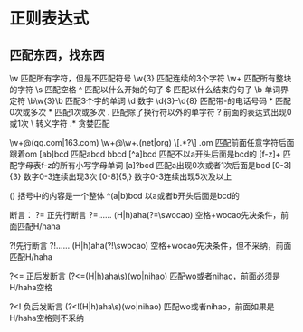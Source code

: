正则表达式
===

匹配东西，找东西
---

\w 匹配所有字符，但是不匹配符号
\w{3} 匹配连续的3个字符
\w+ 匹配所有整块的字符
\s 匹配空格
^ 匹配以什么开始的句子
$ 匹配以什么结束的句子
\b 单词界定符
\b\w{3}\b 匹配3个字的单词
\d 数字
\d{3}-\d{8} 匹配带-的电话号码
\* 匹配0次或多次
\* 匹配1次或多次
. 匹配除了换行符以外的单字符
? 前面的表达式出现0或1次
\ 转义字符
.* 贪婪匹配

\w+@(qq.com|163.com)
\w+@\w+\.(net|org)
\\[.*?\\]
.om 匹配前面任意字符后面跟着om
[ab]bcd 匹配abcd bbcd
[^a]bcd 匹配不以a开头后面是bcd的
[f-z]+ 匹配字母表f-z的所有小写字母单词
[a]?bcd 匹配a出现0次或者1次后面是bcd
[0-3]{3} 数字0-3连续出现3次
[0-8]{5,} 数字0-3连续出现5次及以上

() 括号中的内容是一个整体
^(a|b)bcd 以a或者b开头后面是bcd的

断言：
?= 正先行断言
?=......
(H|h)aha(?=\swocao) 空格+wocao先决条件，前面匹配H/haha

?!先行断言
?!......
(H|h)aha(?!\swocao) 空格+wocao先决条件，但不采纳，前面匹配H/haha

?<= 正后发断言
(?<=(H|h)aha\s)(wo|nihao) 匹配wo或者nihao，前面必须是H/haha空格

?<! 负后发断言
(?<!(H|h)aha\s)(wo|nihao) 匹配wo或者nihao，前面如果是H/haha空格则不采纳
